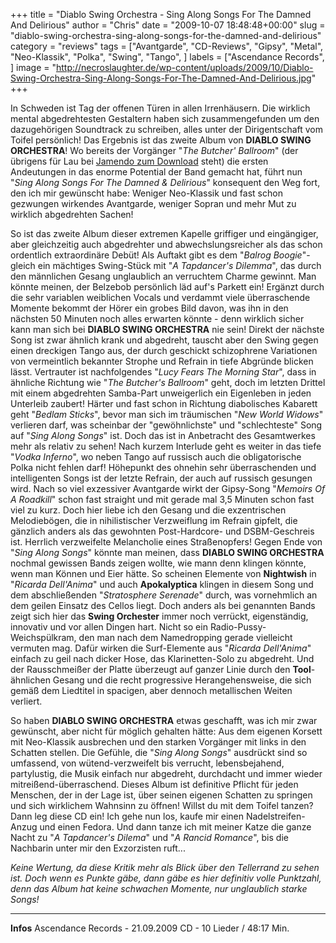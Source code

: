+++
title = "Diablo Swing Orchestra - Sing Along Songs For The Damned And Delirious"
author = "Chris"
date = "2009-10-07 18:48:48+00:00"
slug = "diablo-swing-orchestra-sing-along-songs-for-the-damned-and-delirious"
category = "reviews"
tags = ["Avantgarde", "CD-Reviews", "Gipsy", "Metal", "Neo-Klassik", "Polka", "Swing", "Tango", ]
labels = ["Ascendance Records", ]
image = "http://necroslaughter.de/wp-content/uploads/2009/10/Diablo-Swing-Orchestra-Sing-Along-Songs-For-The-Damned-And-Delirious.jpg"
+++

In Schweden ist Tag der offenen Türen in allen Irrenhäusern. Die wirklich mental abgedrehtesten Gestaltern haben sich zusammengefunden um den dazugehörigen Soundtrack zu schreiben, alles unter der Dirigentschaft vom Toifel persönlich! Das Ergebnis ist das zweite Album von **DIABLO SWING ORCHESTRA**! Wo bereits der Vorgänger "_The Butcher' Ballroom_" (der übrigens für Lau bei <a href="http://www.jamendo.com/en/album/49216">Jamendo zum Download</a> steht) die ersten Andeutungen in das enorme Potential der Band gemacht hat, führt nun "_Sing Along Songs For The Damned & Delirious_" konsequent den Weg fort, den ich mir gewünscht habe: Weniger Neo-Klassik und fast schon gezwungen wirkendes Avantgarde, weniger Sopran und mehr Mut zu wirklich abgedrehten Sachen!

So ist das zweite Album dieser extremen Kapelle griffiger und eingängiger, aber gleichzeitig auch abgedrehter und abwechslungsreicher als das schon ordentlich extraordinäre Debüt! Als Auftakt gibt es dem "_Balrog Boogie_"-gleich ein mächtiges Swing-Stück mit "_A Tapdancer's Dilemma_", das durch den männlichen Gesang unglaublich an verruchtem Charme gewinnt. Man könnte meinen, der Belzebob persönlich läd auf's Parkett ein! Ergänzt durch die sehr variablen weiblichen Vocals und verdammt viele überraschende Momente bekommt der Hörer ein grobes Bild davon, was ihn in den nächsten 50 Minuten noch alles erwarten könnte - denn wirklich sicher kann man sich bei **DIABLO SWING ORCHESTRA** nie sein! Direkt der nächste Song ist zwar ähnlich krank und abgedreht, tauscht aber den Swing gegen einen dreckigen Tango aus, der durch geschickt schizophrene Variationen von vermeintlich bekannter Strophe und Refrain in tiefe Abgründe blicken lässt. Vertrauter ist nachfolgendes "_Lucy Fears The Morning Star_", dass in ähnliche Richtung wie "_The Butcher's Ballroom_" geht, doch im letzten Drittel mit einem abgedrehten Samba-Part unweigerlich ein Eigenleben in jeden Unterleib zaubert! Härter und fast schon in Richtung diabolisches Kabarett geht "_Bedlam Sticks_", bevor man sich im träumischen "_New World Widows_" verlieren darf, was scheinbar der "gewöhnlichste" und "schlechteste" Song auf "_Sing Along Songs_" ist. Doch das ist in Anbetracht des Gesamtwerkes mehr als relativ zu sehen! Nach kurzem Interlude geht es weiter in das tiefe "_Vodka Inferno_", wo neben Tango auf russisch auch die obligatorische Polka nicht fehlen darf! Höhepunkt des ohnehin sehr überraschenden und intelligenten Songs ist der letzte Refrain, der auch auf russisch gesungen wird. Nach so viel exzessiver Avantgarde wirkt der Gipsy-Song "_Memoirs Of A Roadkill_" schon fast straight und mit gerade mal 3,5 Minuten schon fast viel zu kurz. Doch hier liebe ich den Gesang und die exzentrischen Melodiebögen, die in nihilistischer Verzweiflung im Refrain gipfelt, die gänzlich anders als das gewohnten Post-Hardcore- und DSBM-Geschreis ist. Herrlich verzweifelte Melancholie eines Straßenopfers!
Gegen Ende von "_Sing Along Songs_" könnte man meinen, dass **DIABLO SWING ORCHESTRA** nochmal gewissen Bands zeigen wollte, wie mann denn klingen könnte, wenn man Können und Eier hätte. So scheinen Elemente von **Nightwish** in "_Ricarda Dell'Anima_" und auch **Apokalyptica** klingen in diesem Song und dem abschließenden "_Stratosphere Serenade_" durch, was vornehmlich an dem geilen Einsatz des Cellos liegt. Doch anders als bei genannten Bands zeigt sich hier das **Swing Orchester** immer noch verrückt, eigenständig, innovativ und vor allen Dingen hart. Nicht so ein Radio-Pussy-Weichspülkram, den man nach dem Namedropping gerade vielleicht vermuten mag. Dafür wirken die Surf-Elemente aus "_Ricarda Dell'Anima_" einfach zu geil nach dicker Hose, das Klarinetten-Solo zu abgedreht. Und der Rausschmeißer der Platte überzeugt auf ganzer Linie durch den **Tool**-ähnlichen Gesang und die recht progressive Herangehensweise, die sich gemäß dem Liedtitel in spacigen, aber dennoch metallischen Weiten verliert.

So haben **DIABLO SWING ORCHESTRA** etwas geschafft, was ich mir zwar gewünscht, aber nicht für möglich gehalten hätte: Aus dem eigenen Korsett mit Neo-Klassik ausbrechen und den starken Vorgänger mit links in den Schatten stellen. Die Gefühle, die "_Sing Along Songs_" ausdrückt sind so umfassend, von wütend-verzweifelt bis verrucht, lebensbejahend, partylustig, die Musik einfach nur abgedreht, durchdacht und immer wieder mitreißend-überraschend. Dieses Album ist definitive Pflicht für jeden Menschen, der in der Lage ist, über seinen eigenen Schatten zu springen und sich wirklichem Wahnsinn zu öffnen! Willst du mit dem Toifel tanzen? Dann leg diese CD ein! Ich gehe nun los, kaufe mir einen Nadelstreifen-Anzug und einen Fedora. Und dann tanze ich mit meiner Katze die ganze Nacht zu "_A Tapdancer's Dilema_" und "_A Rancid Romance_", bis die Nachbarin unter mir den Exzorzisten ruft...

_Keine Wertung, da diese Kritik mehr als Blick über den Tellerrand zu sehen ist. Doch wenn es Punkte gäbe, dann gäbe es hier definitiv volle Punktzahl, denn das Album hat keine schwachen Momente, nur unglaublich starke Songs!_



---
**Infos**
Ascendance Records - 21.09.2009
CD - 10 Lieder / 48:17 Min.
